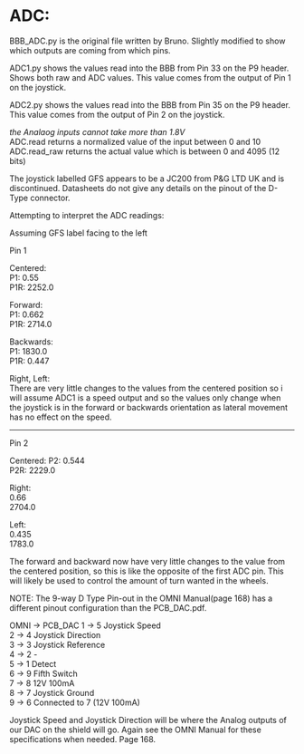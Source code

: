 # ADC:

BBB\_ADC.py is the original file written by Bruno. Slightly modified to show which outputs are coming from which pins.

ADC1.py shows the values read into the BBB from Pin 33 on the P9 header. Shows both raw and ADC values. This value comes from the output of Pin 1 on the joystick.

ADC2.py shows the values read into the BBB from Pin 35 on the P9 header. This value comes from the output of Pin 2 on the joystick.


*the Analaog inputs cannot take more than 1.8V*  
ADC.read returns a normalized value of the input between 0 and 10  
ADC.read_raw returns the actual value which is between 0 and 4095 (12 bits)  

The joystick labelled GFS appears to be a JC200 from P&G LTD UK and is discontinued. Datasheets do not give any details on the pinout of the D-Type connector.

Attempting to interpret the ADC readings:

Assuming GFS label facing to the left

Pin 1

Centered:  
P1: 0.55  
P1R: 2252.0  

Forward:  
P1: 0.662  
P1R: 2714.0  

Backwards:  
P1: 1830.0  
P1R: 0.447  

Right, Left:  
There are very little changes to the values from the centered position so i will assume ADC1 is a speed output and so the values only change when the joystick is in the forward or backwards orientation as lateral movement has no effect on the speed.

-------------------------------------------------
Pin 2

Centered:
P2: 0.544  
P2R: 2229.0  

Right:  
0.66  
2704.0  

Left:  
0.435  
1783.0  

The forward and backward now have very little changes to the value from the centered position, so this is like the opposite of the first ADC pin. This will likely be used to control the amount of turn wanted in the wheels.



NOTE: The 9-way D Type Pin-out in the OMNI Manual(page 168) has a different pinout configuration than the PCB\_DAC.pdf.

OMNI -> PCB\_DAC
1 -> 5	Joystick Speed  
2 -> 4	Joystick Direction  
3 -> 3	Joystick Reference  
4 -> 2		-  
5 -> 1	Detect  
6 -> 9	Fifth Switch   
7 -> 8	12V 100mA  
8 -> 7	Joystick Ground  
9 -> 6	Connected to 7 (12V 100mA)  

Joystick Speed and Joystick Direction will be where the Analog outputs of our DAC on the shield will go. Again see the OMNI Manual for these specifications when needed. Page 168.
